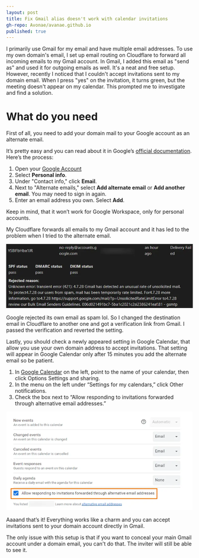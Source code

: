 ```yaml
---
layout: post
title: Fix Gmail alias doesn't work with calendar invitations
gh-repo: Avonae/avanae.github.io
published: true
---
```


I primarily use Gmail for my email and have multiple email addresses. To use my own domain's email, I set up email routing on Cloudflare to forward all incoming emails to my Gmail account. In Gmail, I added this email as "send as" and used it for outgoing emails as well. It's a neat and free setup. However, recently I noticed that I couldn't accept invitations sent to my domain email. When I press "yes" on the invitation, it turns green, but the meeting doesn't appear on my calendar. This prompted me to investigate and find a solution.

# What do you need

First of all, you need to add your domain mail to your Google account as an alternate email. 

It’s pretty easy and you can read about it in Google’s [official documentation](https://support.google.com/accounts/answer/176347?hl=en&pli=1&co=GENIE.Platform%3DDesktop&oco=1). Here’s the process:

1. Open your [Google Account](https://myaccount.google.com/)
2. Select **Personal info**.
3. Under "Contact info," click **Email**.
4. Next to "Alternate emails," select **Add alternate email** or **Add another email**. You may need to sign in again.
5. Enter an email address you own. Select **Add**.

Keep in mind, that it won’t work for Google Workspace, only for personal accounts.

My Cloudflare forwards all emails to my Gmail account and it has led to the problem when I tried to the alternate email. 

![Gmail marked its own mail as spam](/assets/img/gmail-fix/screen1.webp)

Google rejected its own email as spam lol. So I changed the destination email in Cloudflare to another one and got a verification link from Gmail. I passed the verification and reverted the setting. 

Lastly, you should check a newly appeared setting in Google Calendar, that allow you use your own domain address to accept invitations. That setting will appear in Google Calendar only after 15 minutes you add the alternate email so be patient. 

1. In [Google Calendar](https://calendar.google.com/) on the left, point to the name of your calendar, then click Options Settings and sharing.
2. In the menu on the left under “Settings for my calendars,” click Other notifications.
3. Check the box next to “Allow responding to invitations forwarded through alternative email addresses.”

![Allow responding to invitations forwarded through alternative email addresses](/assets/img/gmail-fix/screen2.webp)

Aaaand that’s it! Everything works like a charm and you can accept invitations sent to your domain account directly in Gmail.

The only issue with this setup is that if you want to conceal your main Gmail account under a domain email, you can't do that. The inviter will still be able to see it.